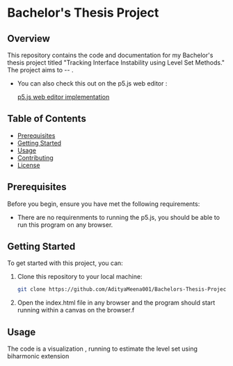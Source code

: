 # Bachelor's Thesis Project

## Overview

This repository contains the code and documentation for my Bachelor's thesis project titled "Tracking Interface Instability using Level Set Methods." The project aims to -- .

- You can also check this out on the p5.js web editor :

  [p5.js web editor implementation](https://editor.p5js.org/adityameena1one/sketches/VlmYFhk5J "Open Web Editor")

## Table of Contents

- [Prerequisites](#prerequisites)
- [Getting Started](#getting-started)
- [Usage](#usage)
- [Contributing](#contributing)
- [License](#license)

## Prerequisites

Before you begin, ensure you have met the following requirements:

- There are no requirenments to running the p5.js, you should be able to run this program on any browser.

## Getting Started

To get started with this project, you can:

1. Clone this repository to your local machine:

   ```bash
   git clone https://github.com/AdityaMeena001/Bachelors-Thesis-Project
   ```

2. Open the index.html file in any browser and the program should start running within a canvas on the browser.f

## Usage

The code is a visualization , running to estimate the level set using biharmonic extension
